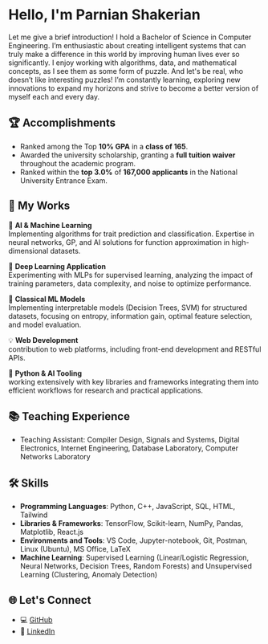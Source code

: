 # Hello, I'm Parnian Shakerian 

Let me give a brief introduction! I hold a Bachelor of Science in Computer Engineering. I’m enthusiastic about creating intelligent systems that can truly make a difference in this world by improving human lives ever so significantly. I enjoy working with algorithms, data, and mathematical concepts, as I see them as some form of puzzle. And let's be real, who doesn’t like interesting puzzles! I’m constantly learning, exploring new innovations to expand my horizons and strive to become a better version of myself each and every day.
<!--Let me give a brief introduction to get to know me better!-->
## 🏆 Accomplishments
- Ranked among the Top **10% GPA** in a **class of 165**.
- Awarded the university scholarship, granting a **full tuition waiver** throughout the academic program.
- Ranked within the **top 3.0%** of **167,000 applicants** in the National University Entrance Exam.

## 💼 My Works

🤖 **AI & Machine Learning**  
Implementing algorithms for trait prediction and classification. Expertise in neural networks, GP, and AI solutions for function approximation in high-dimensional datasets.

🧠 **Deep Learning Application**  
Experimenting with MLPs for supervised learning, analyzing the impact of training parameters, data complexity, and noise to optimize performance.

🌲 **Classical ML Models**  
Implementing interpretable models (Decision Trees, SVM) for structured datasets, focusing on entropy, information gain, optimal feature selection, and model evaluation.

<!-- ⚡ **Probabilistic Modeling**  
Developing models for anomaly detection using Gaussian probabilistic approaches. Optimization via cross-validation and performance evaluation across varying dimensional datasets.-->

💡 **Web Development**  
contribution to web platforms, including front-end development and RESTful APIs.

🐍 **Python & AI Tooling**  
working extensively with key libraries and frameworks integrating them into efficient workflows for research and practical applications.


## 📚 Teaching Experience
- Teaching Assistant: Compiler Design, Signals and Systems, Digital Electronics, Internet Engineering, Database Laboratory, Computer Networks Laboratory

## 🛠️ Skills
- **Programming Languages**: Python, C++, JavaScript, SQL, HTML, Tailwind
- **Libraries & Frameworks**: TensorFlow, Scikit-learn, NumPy, Pandas, Matplotlib, React.js
- **Environments and Tools**: VS Code, Jupyter-notebook, Git, Postman, Linux (Ubuntu), MS Office, LaTeX
- **Machine Learning**: Supervised Learning (Linear/Logistic Regression, Neural Networks, Decision Trees, Random Forests) and Unsupervised Learning (Clustering, Anomaly Detection)

## 🌐 Let's Connect
- 💻 [GitHub](https://github.com/Parnian-Shakerian)
- 🔗 [LinkedIn](http://www.linkedin.com/in/parnian-shakerian)
